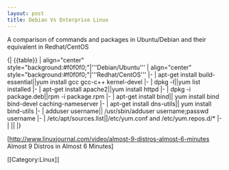 ```yaml
---
layout: post 
title: Debian Vs Enterprise Linux
---
```


A comparison of commands and packages in Ubuntu/Debian and their equivalent in Redhat/CentOS

{| {{table}}
| align="center" style="background:#f0f0f0;"|'''Debian/Ubuntu'''
| align="center" style="background:#f0f0f0;"|'''Redhat/CentOS'''
|-
| apt-get install build-essential||yum install gcc gcc-c++ kernel-devel
|-
| dpkg -l||yum list installed
|-
| apt-get install apache2||yum install httpd
|-
| dpkg -i package.deb||rpm -i package.rpm
|-
| apt-get install bind|| yum install bind bind-devel caching-nameserver
|-
| apt-get install dns-utils|| yum install bind-utils
|-
| adduser username|| /usr/sbin/adduser username;passwd username
|-
| /etc/apt/sources.list||/etc/yum.conf and /etc/yum.repos.d/*
|-
| ||
|}


[http://www.linuxjournal.com/video/almost-9-distros-almost-6-minutes Almost 9 Distros in Almost 6 Minutes]

[[Category:Linux]]
